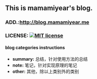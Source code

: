 ## This is mamamiyear's blog.
### ADD.:http://blog.mamamiyear.me
### LICENSE: [![MIT license](https://img.shields.io/badge/mit-license-orange.svg)](http://blog.mamamiyear.me/license)

#### blog categories instructions
- **summary:**    总结，针对使用方法的总结
- **note:**       笔记，针对实现原理的笔记
- **other:**      其他，除以上类别外的类别

